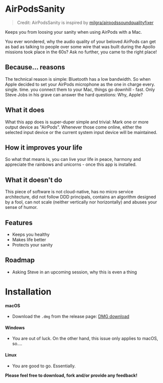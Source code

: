 # AirPodsSanity

> Credit: AirPodsSanity is inspired by [milgra/airpodssoundqualityfixer](https://github.com/milgra/airpodssoundqualityfixer)

Keeps you from loosing your sanity when using AirPods with a Mac.

You ever wondered, why the audio quality of your beloved AirPods can get as bad as talking to people over some wire that was built during the Apollo missions took place in the 60s? Ask no further, you came to the right place!

## Because... reasons

The technical reason is simple: Bluetooth has a low bandwidth. So when Apple decided to set your AirPods microphone as the one in charge every. single. time. you connect them to your Mac, things go downhill - fast. Only Steve Jobs in his grave can answer the hard questions: Why, Apple?

## What it does

What this app does is super-duper simple and trivial: Mark one or more output device as "AirPods". Whenever those come online, either the selected input device or the current system input device will be maintained.

## How it improves your life

So what that means is, you can live your life in peace, harmony and appreciate the rainbows and unicorns - once this app is installed.

## What it doesn't do

This piece of software is not cloud-native, has no micro service architecture, did not follow DDD principals, contains an algorithm designed by a fool, can not scale (neither vertically nor horizontally) and abuses your sense of humor.

## Features

- Keeps you healthy
- Makes life better
- Protects your sanity

## Roadmap

- Asking Steve in an upcoming session, why this is even a thing

# Installation

#### macOS

- Download the `.dmg` from the release page: [DMG download](https://github.com/Gaulomatic/AirPodsSanity/releases)

#### Windows

- You are out of luck. On the other hand, this issue only applies to macOS, so....

#### Linux

- You are good to go. Essentially.


__Please feel free to download, fork and/or provide any feedback!__